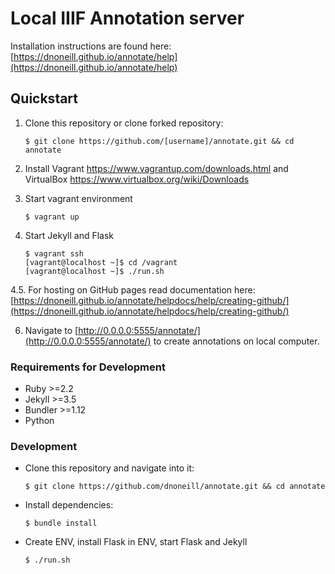 # Local IIIF Annotation server

Installation instructions are found here: [https://dnoneill.github.io/annotate/help](https://dnoneill.github.io/annotate/help)

## Quickstart

1. Clone this repository or clone forked repository:

	`$ git clone https://github.com/[username]/annotate.git && cd annotate`

2. Install Vagrant https://www.vagrantup.com/downloads.html and VirtualBox https://www.virtualbox.org/wiki/Downloads

3. Start vagrant environment

	`$ vagrant up`

4. Start Jekyll and Flask
	```
	$ vagrant ssh
	[vagrant@localhost ~]$ cd /vagrant
	[vagrant@localhost ~]$ ./run.sh
	```
  
4.5. For hosting on GitHub pages read documentation here: [https://dnoneill.github.io/annotate/helpdocs/help/creating-github/](https://dnoneill.github.io/annotate/helpdocs/help/creating-github/)

6. Navigate to [http://0.0.0.0:5555/annotate/](http://0.0.0.0:5555/annotate/) to create annotations on local computer.


### Requirements for Development
- Ruby >=2.2
- Jekyll >=3.5
- Bundler >=1.12
- Python

### Development
- Clone this repository and navigate into it:

  `$ git clone https://github.com/dnoneill/annotate.git && cd annotate`
- Install dependencies:

  `$ bundle install`
- Create ENV, install Flask in ENV, start Flask and Jekyll

  `$ ./run.sh`
